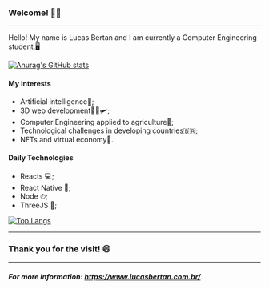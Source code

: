 ### Welcome! 👋🏻
----------
 Hello! My name is Lucas Bertan and I am currently a Computer Engineering student.🖥️ 
 
 [![Anurag's GitHub stats](https://github-readme-stats.vercel.app/api?username=bertanbee&show_icons=true&icon_color=0c0c0c&text_color=1b1b1b&bg_color=60,003bc0,0048ea,003e95&title_color=0c0c0c)](https://github.com/anuraghazra/github-readme-stats)
 #### My interests

 - Artificial intelligence🦾;
 - 3D web development👩‍💻🛩;
 - Computer Engineering applied to agriculture🚜;
 - Technological challenges in developing countries🇧🇷;
 - NFTs and virtual economy🤖.

#### Daily Technologies
 - Reacts 💻;
 - React Native 📱;
 - Node ⏱;
 - ThreeJS 🎲;


[![Top Langs](https://github-readme-stats.vercel.app/api/top-langs/?username=bertanbee&layout=compact&bg_color=60,003bc0,0048ea,003e95&text_color=000&title_color=0c0c0c)](https://github.com/anuraghazra/github-readme-stats)

-----------------

### Thank you for the visit! 😄
--------------- 

##### For more information: https://www.lucasbertan.com.br/
